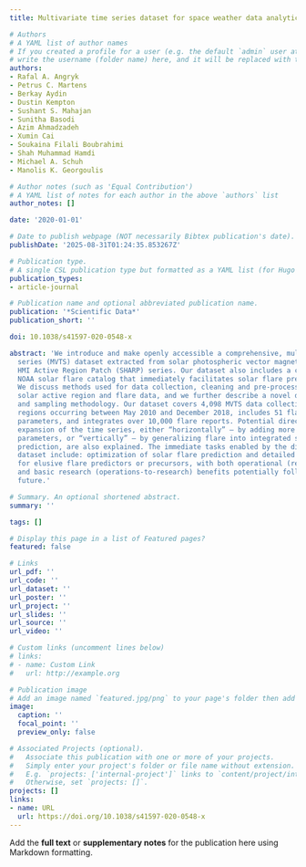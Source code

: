 ```yaml
---
title: Multivariate time series dataset for space weather data analytics

# Authors
# A YAML list of author names
# If you created a profile for a user (e.g. the default `admin` user at `content/authors/admin/`), 
# write the username (folder name) here, and it will be replaced with their full name and linked to their profile.
authors:
- Rafal A. Angryk
- Petrus C. Martens
- Berkay Aydin
- Dustin Kempton
- Sushant S. Mahajan
- Sunitha Basodi
- Azim Ahmadzadeh
- Xumin Cai
- Soukaina Filali Boubrahimi
- Shah Muhammad Hamdi
- Michael A. Schuh
- Manolis K. Georgoulis

# Author notes (such as 'Equal Contribution')
# A YAML list of notes for each author in the above `authors` list
author_notes: []

date: '2020-01-01'

# Date to publish webpage (NOT necessarily Bibtex publication's date).
publishDate: '2025-08-31T01:24:35.853267Z'

# Publication type.
# A single CSL publication type but formatted as a YAML list (for Hugo requirements).
publication_types:
- article-journal

# Publication name and optional abbreviated publication name.
publication: '*Scientific Data*'
publication_short: ''

doi: 10.1038/s41597-020-0548-x

abstract: 'We introduce and make openly accessible a comprehensive, multivariate time
  series (MVTS) dataset extracted from solar photospheric vector magnetograms in Spaceweather
  HMI Active Region Patch (SHARP) series. Our dataset also includes a cross-checked
  NOAA solar flare catalog that immediately facilitates solar flare prediction efforts.
  We discuss methods used for data collection, cleaning and pre-processing of the
  solar active region and flare data, and we further describe a novel data integration
  and sampling methodology. Our dataset covers 4,098 MVTS data collections from active
  regions occurring between May 2010 and December 2018, includes 51 flare-predictive
  parameters, and integrates over 10,000 flare reports. Potential directions toward
  expansion of the time series, either “horizontally” – by adding more prediction-specific
  parameters, or “vertically” – by generalizing flare into integrated solar eruption
  prediction, are also explained. The immediate tasks enabled by the disseminated
  dataset include: optimization of solar flare prediction and detailed investigation
  for elusive flare predictors or precursors, with both operational (research-to-operations),
  and basic research (operations-to-research) benefits potentially following in the
  future.'

# Summary. An optional shortened abstract.
summary: ''

tags: []

# Display this page in a list of Featured pages?
featured: false

# Links
url_pdf: ''
url_code: ''
url_dataset: ''
url_poster: ''
url_project: ''
url_slides: ''
url_source: ''
url_video: ''

# Custom links (uncomment lines below)
# links:
# - name: Custom Link
#   url: http://example.org

# Publication image
# Add an image named `featured.jpg/png` to your page's folder then add a caption below.
image:
  caption: ''
  focal_point: ''
  preview_only: false

# Associated Projects (optional).
#   Associate this publication with one or more of your projects.
#   Simply enter your project's folder or file name without extension.
#   E.g. `projects: ['internal-project']` links to `content/project/internal-project/index.md`.
#   Otherwise, set `projects: []`.
projects: []
links:
- name: URL
  url: https://doi.org/10.1038/s41597-020-0548-x
---
```


Add the **full text** or **supplementary notes** for the publication here using Markdown formatting.
